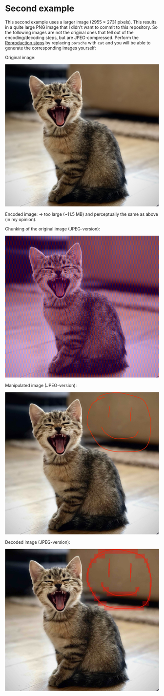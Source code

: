 # Second example

This second example uses a larger image (2955 × 2731 pixels). 
This results in a quite large PNG image that I didn't want to commit to this repository. So the following images are
not the original ones that fell out of the encoding/decoding steps, but are JPEG-compressed. 
Perform the [Reproduction steps](../README.md#reproduction) by replacing `porsche` with `cat` and you will be able
to generate the corresponding images yourself:

Original image:

![Original image](../data/cat.jpg)

Encoded image: -> too large (~11.5 MB) and perceptually the same as above (in my opinion).

Chunking of the original image (JPEG-version):

![Encoded image with chunk overlay](../docs/cat.checker.jpg)

Manipulated image (JPEG-version):

![Manipulated image](../docs/cat.tampered.jpg)

Decoded image (JPEG-version):

![Verified image with marked manipulated parts](../docs/cat.overlay.jpg)
